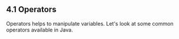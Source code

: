 ## 4.1 Operators

Operators helps to manipulate variables. Let's look at some common operators available in Java.


